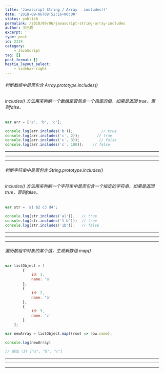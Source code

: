 ```yaml
---
title: 'Javascript String / Array   includes()'
date: '2018-09-06T09:52:16+00:00'
status: publish
permalink: /2018/09/06/javascript-string-array-includes
author: 毛巳煜
excerpt: ''
type: post
id: 2319
category:
    - JavaScript
tag: []
post_format: []
hestia_layout_select:
    - sidebar-right
---
```

###### 判断数组中是否包含 Array.prototype.includes()

###### includes() 方法用来判断一个数组是否包含一个指定的值，如果是返回 true，否则false。 

```javascript
var arr = ['a', 'b', 'c'];

console.log(arr.includes('b'));             // true
console.log(arr.includes('c', 2));        // true
console.log(arr.includes('c', 3));         // false
console.log(arr.includes('c', 100));    // false

```

- - - - - -

- - - - - -

- - - - - -

###### 判断字符串中是否包含 String.prototype.includes()

###### includes() 方法用来判断一个字符串中是否包含一个指定的字符串，如果是返回 true，否则false。 

```javascript
var str = 'a1 b2 c3 d4';

console.log(str.includes('a1'));   // true
console.log(str.includes('1 b'));  // true
console.log(str.includes('1b'));   // false

```

- - - - - -

- - - - - -

- - - - - -

###### 遍历数组中对象的某个值，生成新数组 map()

```javascript
var listObject = [
        {
            id: 1,
            name: 'a'
        },
        {
            id: 2,
            name: 'b'
        },
        {
            id: 3,
            name: 'c'
        }
    ];

var newArray = listObject.map((row) => row.name);

console.log(newArray)

// 输出 (3) ["a", "b", "c"]


```

- - - - - -

- - - - - -

- - - - - -